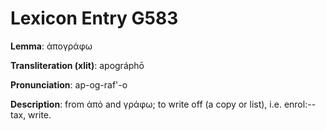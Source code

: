 # Lexicon Entry G583

**Lemma**: ἀπογράφω

**Transliteration (xlit)**: apográphō

**Pronunciation**: ap-og-raf'-o

**Description**:
from ἀπό and γράφω; to write off (a copy or list), i.e. enrol:--tax, write.
